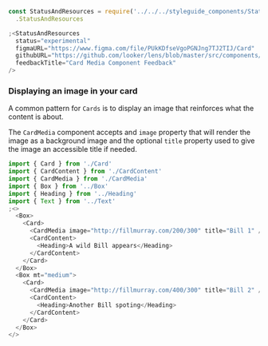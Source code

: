 ```js noeditor
const StatusAndResources = require('../../../styleguide_components/StatusAndResources')
  .StatusAndResources

;<StatusAndResources
  status="experimental"
  figmaURL="https://www.figma.com/file/PUkKDfseVgoPGNJng7TJ2TIJ/Card"
  githubURL="https://github.com/looker/lens/blob/master/src/components/Card/CardMedia.tsx"
  feedbackTitle="Card Media Component Feedback"
/>
```

### Displaying an image in your card

A common pattern for `Cards` is to display an image that reinforces what the content is about.

The `CardMedia` component accepts and `image` property that will render the image as a background image and the optional `title` property used to give the image an accessible title if needed.

```js
import { Card } from './Card'
import { CardContent } from './CardContent'
import { CardMedia } from './CardMedia'
import { Box } from '../Box'
import { Heading } from '../Heading'
import { Text } from '../Text'
;<>
  <Box>
    <Card>
      <CardMedia image="http://fillmurray.com/200/300" title="Bill 1" />
      <CardContent>
        <Heading>A wild Bill appears</Heading>
      </CardContent>
    </Card>
  </Box>
  <Box mt="medium">
    <Card>
      <CardMedia image="http://fillmurray.com/400/300" title="Bill 2" />
      <CardContent>
        <Heading>Another Bill spoting</Heading>
      </CardContent>
    </Card>
  </Box>
</>
```
